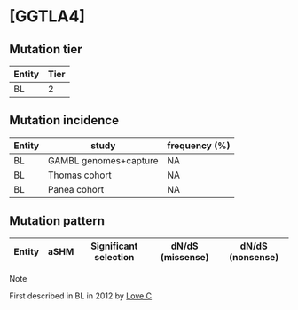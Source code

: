 # [GGTLA4]

## Mutation tier

|Entity|Tier|
|------|----|
|BL    |2   |

## Mutation incidence

|Entity|study                |frequency (%)|
|------|---------------------|-------------|
|BL    |GAMBL genomes+capture|NA           |
|BL    |Thomas cohort        |NA           |
|BL    |Panea cohort         |NA           |

## Mutation pattern

|Entity|aSHM|Significant selection|dN/dS (missense)|dN/dS (nonsense)|
|------|----|---------------------|----------------|----------------|


> [!NOTE]
> First described in BL in 2012 by [Love C](https://pubmed.ncbi.nlm.nih.gov/23143597)